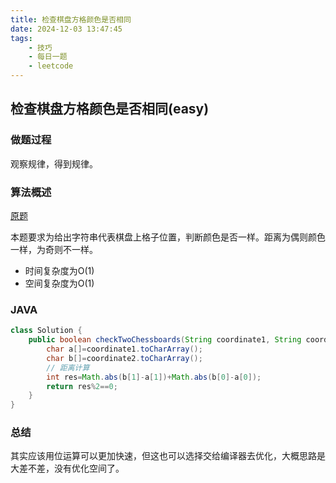 ```yaml
---
title: 检查棋盘方格颜色是否相同
date: 2024-12-03 13:47:45
tags:
    - 技巧
    - 每日一题
    - leetcode
---
```


## 检查棋盘方格颜色是否相同(easy)
### 做题过程
观察规律，得到规律。

### 算法概述
[原题](https://leetcode.cn/problems/check-if-two-chessboard-squares-have-the-same-color/)

本题要求为给出字符串代表棋盘上格子位置，判断颜色是否一样。距离为偶则颜色一样，为奇则不一样。
- 时间复杂度为O(1)
- 空间复杂度为O(1)

### JAVA
```java
class Solution {
    public boolean checkTwoChessboards(String coordinate1, String coordinate2) {
        char a[]=coordinate1.toCharArray();
        char b[]=coordinate2.toCharArray();
        // 距离计算
        int res=Math.abs(b[1]-a[1])+Math.abs(b[0]-a[0]);
        return res%2==0;
    }
}
```

### 总结
其实应该用位运算可以更加快速，但这也可以选择交给编译器去优化，大概思路是大差不差，没有优化空间了。

 
